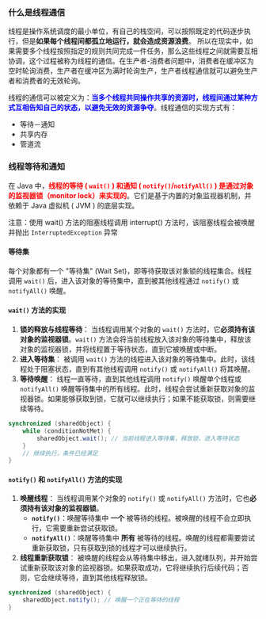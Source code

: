 ### 什么是线程通信

线程是操作系统调度的最小单位，有自己的栈空间，可以按照既定的代码逐步执行，但是**如果每个线程间都孤立地运行，就会造成资源浪费**。 所以在现实中，如果需要多个线程按照指定的规则共同完成一件任务，那么这些线程之间就需要互相协调，这个过程被称为线程的通信。在生产者-消费者问题中，消费者在缓冲区为空时轮询消费，生产者在缓冲区为满时轮询生产，生产者线程通信就可以避免生产者和消费者的无效轮询。

线程的通信可以被定义为：<font color="blue">**当多个线程共同操作共享的资源时，线程间通过某种方式互相告知自己的状态，以避免无效的资源争夺**</font>。线程通信的实现方式有：

- 等待－通知
- 共享内存
- 管道流



### 线程等待和通知

在 Java 中，<font color="red">**线程的等待 ( `wait()` ) 和通知 ( `notify()`/`notifyAll()` ) 是通过对象的监视器锁（monitor lock）来实现的**</font>。它们是基于内置的对象监视器机制，并依赖于 Java 虚拟机  ( JVM ) 的底层实现。

注意：使用 wait() 方法的阻塞线程调用 interrupt() 方法时，该阻塞线程会被唤醒并抛出 `InterruptedException` 异常

#### 等待集

每个对象都有一个 "等待集" (Wait Set)，即等待获取该对象锁的线程集合。线程调用 `wait()` 后，进入该对象的等待集中，直到被其他线程通过 `notify()` 或 `notifyAll()` 唤醒。

#### `wait()` 方法的实现

1. **锁的释放与线程等待**： 当线程调用某个对象的 `wait()` 方法时，它**必须持有该对象的监视器锁**。`wait()` 方法会将当前线程放入该对象的等待集中，释放该对象的监视器锁，并将线程置于等待状态，直到它被唤醒或中断。
2. **进入等待集**： 被调用 `wait()` 方法的线程进入该对象的等待集中。此时，该线程处于阻塞状态，直到有其他线程调用 `notify()` 或 `notifyAll()` 将其唤醒。
3. **等待唤醒**： 线程一直等待，直到其他线程调用 `notify()` 唤醒单个线程或 `notifyAll()` 唤醒等待集中的所有线程。此时，线程会尝试重新获取对象的监视器锁。如果能够获取到锁，它就可以继续执行；如果不能获取锁，则需要继续等待。

```java
synchronized (sharedObject) {
    while (conditionNotMet) {
        sharedObject.wait(); // 当前线程进入等待集，释放锁，进入等待状态
    }
    // 继续执行，条件已经满足
}
```



#### `notify()` 和 `notifyAll()` 方法的实现

1. **唤醒线程**： 当线程调用某个对象的 `notify()` 或 `notifyAll()` 方法时，它也**必须持有该对象的监视器锁**。
   - **`notify()`**：唤醒等待集中 **一个** 被等待的线程。被唤醒的线程不会立即执行，它需要重新尝试获取锁。
   - **`notifyAll()`**：唤醒等待集中 **所有** 被等待的线程。唤醒的线程都需要尝试重新获取锁，只有获取到锁的线程才可以继续执行。
2. **线程重新获取锁**： 被唤醒的线程会从等待集中移出，进入就绪队列，并开始尝试重新获取该对象的监视器锁。如果获取成功，它将继续执行后续代码；否则，它会继续等待，直到其他线程释放锁。

```java
synchronized (sharedObject) {
    sharedObject.notify(); // 唤醒一个正在等待的线程
}
```







